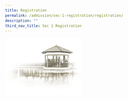 ```yaml
---
title: Registration
permalink: /admission/sec-1-registration/registration/
description: ""
third_nav_title: Sec 1 Registration
---
```





<img src="/images/pavilion.png" style="width:50%">